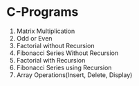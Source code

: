 # C-Programs
1. Matrix Multiplication
2. Odd or Even
3. Factorial without Recursion
4. Fibonacci Series Without Recursion
5. Factorial with Recursion
6. Fibonacci Series using Recursion
7. Array Operations(Insert, Delete, Display)
